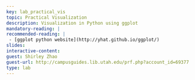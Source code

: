 ```yaml
---
key: lab_practical_vis
topic: Practical Visualization 
description: Visualization in Python using ggplot
mandatory-reading: |
recommended-reading: |
 - [ggplot python website](http://yhat.github.io/ggplot/)
slides: 
interactive-content:
guest: Shirley Zhao
guest-url: http://campusguides.lib.utah.edu/prf.php?account_id=69377
type: lab
---
```






